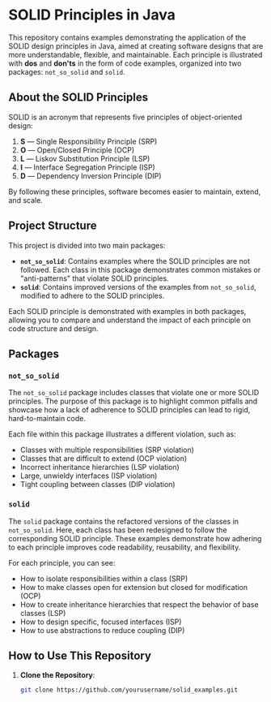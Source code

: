 # SOLID Principles in Java

This repository contains examples demonstrating the application of the SOLID design principles in Java, aimed at creating software designs that are more understandable, flexible, and maintainable. Each principle is illustrated with **dos** and **don'ts** in the form of code examples, organized into two packages: `not_so_solid` and `solid`.

## About the SOLID Principles

SOLID is an acronym that represents five principles of object-oriented design:

1. **S** — Single Responsibility Principle (SRP)
2. **O** — Open/Closed Principle (OCP)
3. **L** — Liskov Substitution Principle (LSP)
4. **I** — Interface Segregation Principle (ISP)
5. **D** — Dependency Inversion Principle (DIP)

By following these principles, software becomes easier to maintain, extend, and scale.

## Project Structure

This project is divided into two main packages:

- **`not_so_solid`**: Contains examples where the SOLID principles are not followed. Each class in this package demonstrates common mistakes or "anti-patterns" that violate SOLID principles.
- **`solid`**: Contains improved versions of the examples from `not_so_solid`, modified to adhere to the SOLID principles.

Each SOLID principle is demonstrated with examples in both packages, allowing you to compare and understand the impact of each principle on code structure and design.

## Packages

### `not_so_solid`

The `not_so_solid` package includes classes that violate one or more SOLID principles. The purpose of this package is to highlight common pitfalls and showcase how a lack of adherence to SOLID principles can lead to rigid, hard-to-maintain code.

Each file within this package illustrates a different violation, such as:
- Classes with multiple responsibilities (SRP violation)
- Classes that are difficult to extend (OCP violation)
- Incorrect inheritance hierarchies (LSP violation)
- Large, unwieldy interfaces (ISP violation)
- Tight coupling between classes (DIP violation)

### `solid`

The `solid` package contains the refactored versions of the classes in `not_so_solid`. Here, each class has been redesigned to follow the corresponding SOLID principle. These examples demonstrate how adhering to each principle improves code readability, reusability, and flexibility.

For each principle, you can see:
- How to isolate responsibilities within a class (SRP)
- How to make classes open for extension but closed for modification (OCP)
- How to create inheritance hierarchies that respect the behavior of base classes (LSP)
- How to design specific, focused interfaces (ISP)
- How to use abstractions to reduce coupling (DIP)

## How to Use This Repository

1. **Clone the Repository**:
   ```bash
   git clone https://github.com/yourusername/solid_examples.git
